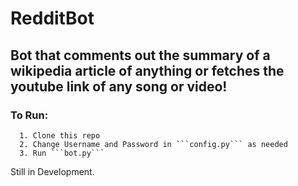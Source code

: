 # RedditBot

## Bot that comments out the summary of a wikipedia article of anything or fetches the youtube link of any song or video!
### To Run:
      1. Clone this repo
      2. Change Username and Password in ```config.py``` as needed
      3. Run ```bot.py```
Still in Development.
